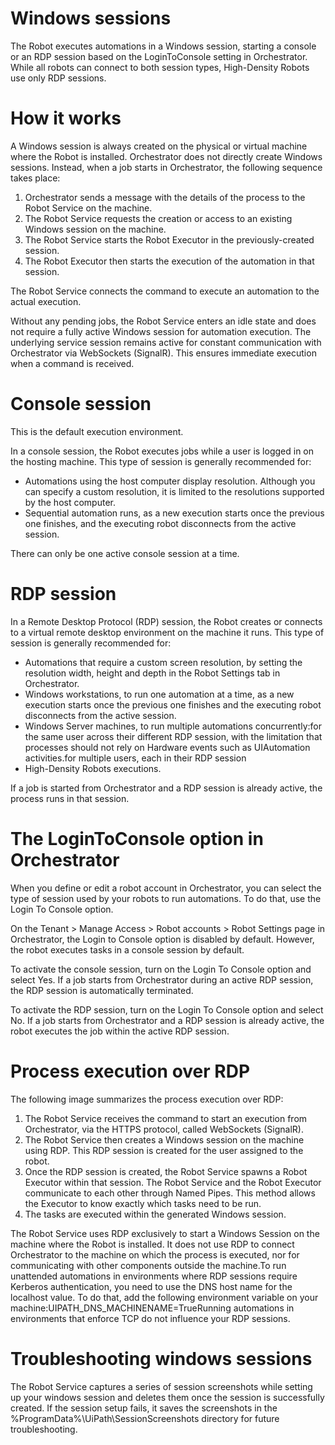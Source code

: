 ﻿# Windows sessions

The Robot executes automations in a Windows session, starting a console or an RDP session based on the LoginToConsole setting in Orchestrator. While all robots can connect to both session types, High-Density Robots use only RDP sessions.

# How it works

A Windows session is always created on the physical or virtual machine where the Robot is installed. Orchestrator does not directly create Windows sessions. Instead, when a job starts in Orchestrator, the following sequence takes place:

1. Orchestrator sends a message with the details of the process to the Robot Service on the machine.
2. The Robot Service requests the creation or access to an existing Windows session on the machine.
3. The Robot Service starts the Robot Executor in the previously-created session.
4. The Robot Executor then starts the execution of the automation in that session.

The Robot Service connects the command to execute an automation to the actual execution.

Without any pending jobs, the Robot Service enters an idle state and does not require a fully active Windows session for automation execution. The underlying service session remains active for constant communication with Orchestrator via WebSockets (SignalR). This ensures immediate execution when a command is received.

# Console session

This is the default execution environment.

In a console session, the Robot executes jobs while a user is logged in on the hosting machine. This type of session is generally recommended for:

* Automations using the host computer display resolution. Although you can specify a custom resolution, it is limited to the resolutions supported by the host computer.
* Sequential automation runs, as a new execution starts once the previous one finishes, and the executing robot disconnects from the active session.

There can only be one active console session at a time.

# RDP session

In a Remote Desktop Protocol (RDP) session, the Robot creates or connects to a virtual remote desktop environment on the machine it runs. This type of session is generally recommended for:

* Automations that require a custom screen resolution, by setting the resolution width, height and depth in the Robot Settings tab in Orchestrator.
* Windows workstations, to run one automation at a time, as a new execution starts once the previous one finishes and the executing robot disconnects from the active session.
* Windows Server machines, to run multiple automations concurrently:for the same user across their different RDP session, with the limitation that processes should not rely on Hardware events such as UIAutomation activities.for multiple users, each in their RDP session
* High-Density Robots executions.

If a job is started from Orchestrator and a RDP session is already active, the process runs in that session.

# The LoginToConsole option in Orchestrator

When you define or edit a robot account in Orchestrator, you can select the type of session used by your robots to run automations. To do that, use the Login To Console option.

On the Tenant > Manage Access > Robot accounts > Robot Settings page in Orchestrator, the Login to Console option is disabled by default. However, the robot executes tasks in a console session by default.

To activate the console session, turn on the Login To Console option and select Yes. If a job starts from Orchestrator during an active RDP session, the RDP session is automatically terminated.



To activate the RDP session, turn on the Login To Console option and select No. If a job starts from Orchestrator and a RDP session is already active, the robot executes the job within the active RDP session.



# Process execution over RDP

The following image summarizes the process execution over RDP:



1. The Robot Service receives the command to start an execution from Orchestrator, via the HTTPS protocol, called WebSockets (SignalR).
2. The Robot Service then creates a Windows session on the machine using RDP. This RDP session is created for the user assigned to the robot.
3. Once the RDP session is created, the Robot Service spawns a Robot Executor within that session. The Robot Service and the Robot Executor communicate to each other through Named Pipes. This method allows the Executor to know exactly which tasks need to be run.
4. The tasks are executed within the generated Windows session.

The Robot Service uses RDP exclusively to start a Windows Session on the machine where the Robot is installed. It does not use RDP to connect Orchestrator to the machine on which the process is executed, nor for communicating with other components outside the machine.To run unattended automations in environments where RDP sessions require Kerberos authentication, you need to use the DNS host name for the localhost value. To do that, add the following environment variable on your machine:UIPATH_DNS_MACHINENAME=TrueRunning automations in environments that enforce TCP do not influence your RDP sessions.

# Troubleshooting windows sessions

The Robot Service captures a series of session screenshots while setting up your windows session and deletes them once the session is successfully created. If the session setup fails, it saves the screenshots in the %ProgramData%\UiPath\SessionScreenshots directory for future troubleshooting.
